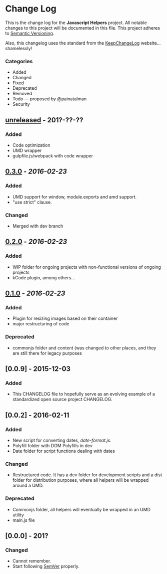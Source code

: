 # Change Log
This is the change log for the **Javascript Helpers** project. All notable changes to this project will be documented in this file. This project adheres to [Semantic Versioning](http://semver.org/).

Also, this changelog uses the standard from the [KeepChangeLog](http://keepachangelog.com/) website... shamelessly!

### Categories

+ Added
+ Changed
+ Fixed
+ Deprecated
+ Removed
+ Todo &mdash; proposed by @painatalman
+ Security

## [unreleased] - 201?-??-??
### Added

- Code optimization
- UMD wrapper
- gulpfile.js/webpack with code wrapper

## [0.3.0] - *2016-02-23*

### Added

- UMD support for window, module.exports and amd support.
- "use strict" clause.

### Changed

- Merged with dev branch

## [0.2.0] - *2016-02-23*

### Added

- WIP folder for ongoing projects with non-functional versions of ongoing projects
- kCode plugin, among others...

## [0.1.0] - *2016-02-23*

### Added

- Plugin for resizing images based on their container
- major restructuring of code

### Deprecated
- commonjs folder and content (was changed to other places, and they are still there for legacy purposes

## [0.0.9] - 2015-12-03
### Added
- This CHANGELOG file to hopefully serve as an evolving example of a standardized open source project CHANGELOG.

## [0.0.2] - 2016-02-11
### Added

- New script for converting dates, _date-format.js_.
- Polyfill folder with DOM Polyfills in dev
- Date folder for script functions dealing with dates

### Changed
- Restructured code. It has a dev folder for development scripts and a dist folder for distribution purposes, where all helpers will be wrapped around a UMD.

### Deprecated
- Commonjs folder, all helpers will eventually be wrapped in an UMD utility
- main.js file

## [0.0.0] - 201?
### Changed
- Cannot remember.
- Start following [SemVer](http://semver.org) properly.

[Unreleased]: https://github.com/Painatalman/helpers-js/compare/v0.3.0...HEAD
[0.3.0]: https://github.com/Painatalman/helpers-js/compare/v0.2.0...v0.3.0
[0.2.0]: https://github.com/Painatalman/helpers-js/compare/v0.1.0...v0.2.0
[0.1.0]: https://github.com/Painatalman/helpers-js/compare/107384488c2873aecf44b0801cf9a8edba0d0ef9...v0.1.0
